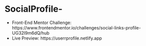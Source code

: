 # SocialProfile-

<ul>
  <li>Front-End Mentor Challenge: https://www.frontendmentor.io/challenges/social-links-profile-UG32l9m6dQ/hub</li>
  <li>Live Preview: https://userrprofile.netlify.app</li>
</ul>

